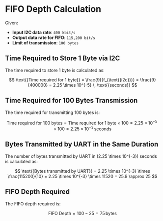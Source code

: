 # FIFO Depth Calculation

Given:
- **Input I2C data rate**: `400 kbit/s`
- **Output data rate for FIFO**: `115,200 bit/s`
- **Limit of transmission**: `100 bytes`

## Time Required to Store 1 Byte via I2C

The time required to store 1 byte is calculated as:

$$
\text{{Time required for 1 byte}} = \frac{9}{f_{\text{{i2c}}}} = \frac{9}{400000} = 2.25 \times 10^{-5} \, \text{{seconds}}
$$

## Time Required for 100 Bytes Transmission

The time required for transmitting 100 bytes is:

$$
\text{{Time required for 100 bytes}} = \text{{Time required for 1 byte}} \times 100 = 2.25 \times 10^{-5} \times 100 = 2.25 \times 10^{-3} \, \text{{seconds}}
$$

## Bytes Transmitted by UART in the Same Duration

The number of bytes transmitted by UART in \(2.25 \times 10^{-3}\) seconds is calculated as:

$$
\text{{Bytes transmitted by UART}} = 2.25 \times 10^{-3} \times \frac{115200}{10} = 2.25 \times 10^{-3} \times 11520 = 25.9 \approx 25
$$

## FIFO Depth Required

The FIFO depth required is:

$$
\text{{FIFO Depth}} = 100 - 25 = 75 \, \text{{bytes}}
$$
